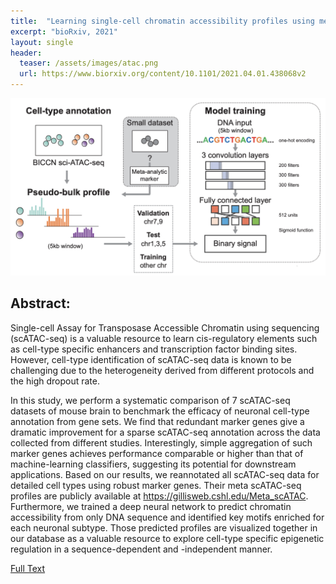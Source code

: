 ```yaml
---
title:  "Learning single-cell chromatin accessibility profiles using meta-analytic marker genes"
excerpt: "bioRxiv, 2021"
layout: single
header:
  teaser: /assets/images/atac.png
  url: https://www.biorxiv.org/content/10.1101/2021.04.01.438068v2
---
```


![Image of scATAC paper.](/assets/images/atac.png)

## Abstract:

Single-cell Assay for Transposase Accessible Chromatin using sequencing (scATAC-seq) is a valuable resource to learn cis-regulatory elements such as cell-type specific enhancers and transcription factor binding sites. However, cell-type identification of scATAC-seq data is known to be challenging due to the heterogeneity derived from different protocols and the high dropout rate.

In this study, we perform a systematic comparison of 7 scATAC-seq datasets of mouse brain to benchmark the efficacy of neuronal cell-type annotation from gene sets. We find that redundant marker genes give a dramatic improvement for a sparse scATAC-seq annotation across the data collected from different studies. Interestingly, simple aggregation of such marker genes achieves performance comparable or higher than that of machine-learning classifiers, suggesting its potential for downstream applications. Based on our results, we reannotated all scATAC-seq data for detailed cell types using robust marker genes. Their meta scATAC-seq profiles are publicly available at https://gillisweb.cshl.edu/Meta_scATAC. Furthermore, we trained a deep neural network to predict chromatin accessibility from only DNA sequence and identified key motifs enriched for each neuronal subtype. Those predicted profiles are visualized together in our database as a valuable resource to explore cell-type specific epigenetic regulation in a sequence-dependent and -independent manner.

[Full Text](https://www.biorxiv.org/content/10.1101/2021.04.01.438068v2)